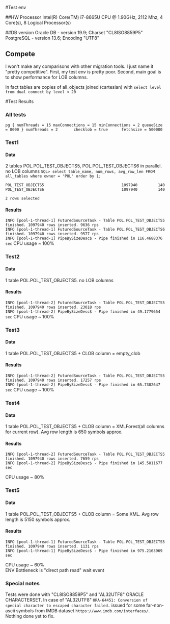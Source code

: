 #Test env

##HW
Processor	Intel(R) Core(TM) i7-8665U CPU @ 1.90GHz, 2112 Mhz, 4 Core(s), 8 Logical Processor(s)

##DB version
Oracle DB - version 19.9; Charset "CL8ISO8859P5"
PostgreSQL - version 13.6; Encoding "UTF8"

## Compete
I won't make any comparisons with other migration tools. I just name it "pretty competitive". First, my test env is pretty poor. Second, main goal is to show performance for LOB columns.   



In fact tables are copies of all_objects joined (cartesian) with `select level from dual connect by level < 20`    

#Test Results

### All tests
`pg {
numThreads = 15
maxConnections = 15
minConnections = 2
queueSize = 8000
}
numThreads = 2      
checklob = true     
fetchsize = 500000  
`  

### Test1
#### Data
2 tables POL.POL_TEST_OBJECTS5, POL.POL_TEST_OBJECTS6 in parallel. no LOB columns
`SQL> select table_name, num_rows, avg_row_len FROM all_tables where owner = 'POL' order by 1;`

`POL_TEST_OBJECTS5                                  1097940         140`  
`POL_TEST_OBJECTS6                                  1097940         140`

`2 rows selected`
#### Results
`INFO [pool-1-thread-1] FuturedSourceTask - Table POL.POL_TEST_OBJECTS5 finished. 1097940 rows inserted. 9636 rps`  
`INFO [pool-1-thread-1] FuturedSourceTask - Table POL.POL_TEST_OBJECTS6 finished. 1097940 rows inserted. 9577 rps`  
`INFO [pool-1-thread-1] PipeBySizeDesc$ - Pipe finished in 116.4688376 sec`
CPU usage ~ 100% 

### Test2
#### Data
1 table POL.POL_TEST_OBJECTS5. no LOB columns
#### Results
`INFO [pool-1-thread-2] FuturedSourceTask - Table POL.POL_TEST_OBJECTS5 finished. 1097940 rows inserted. 23018 rps`  
`INFO [pool-1-thread-2] PipeBySizeDesc$ - Pipe finished in 49.1779654 sec`
CPU usage ~ 100% 

### Test3
#### Data
1 table POL.POL_TEST_OBJECTS5 + CLOB column = empty_clob
#### Results
`INFO [pool-1-thread-2] FuturedSourceTask - Table POL.POL_TEST_OBJECTS5 finished. 1097940 rows inserted. 17257 rps`  
`INFO [pool-1-thread-2] PipeBySizeDesc$ - Pipe finished in 65.7302647 sec`
CPU usage ~ 100% 

### Test4
#### Data
1 table POL.POL_TEST_OBJECTS5 + CLOB column = XMLForest(all columns for current row). Avg row length is 650 symbols approx.
#### Results
`INFO [pool-1-thread-2] FuturedSourceTask - Table POL.POL_TEST_OBJECTS5 finished. 1097940 rows inserted. 7659 rps`  
`INFO [pool-1-thread-2] PipeBySizeDesc$ - Pipe finished in 145.5811677 sec`  

CPU usage ~ 80% 

### Test5
#### Data
1 table POL.POL_TEST_OBJECTS5 + CLOB column = Some XML. Avg row length is 5150 symbols approx.
#### Results
`INFO [pool-1-thread-1] FuturedSourceTask - Table POL.POL_TEST_OBJECTS5 finished. 1097940 rows inserted. 1131 rps`  
`INFO [pool-1-thread-1] PipeBySizeDesc$ - Pipe finished in 975.2163969 sec`

CPU usage ~ 60%   
ENV Bottleneck is "direct path read" wait event 

### Special notes
Tests were done with "CL8ISO8859P5" and "AL32UTF8" ORACLE CHARACTERSET. 
In case of "AL32UTF8" `ORA-64451: Conversion of special character to escaped character failed.` issued for some far-non-ascii symbols from IMDB dataset `https://www.imdb.com/interfaces/`. Nothing done yet to fix.  
